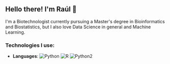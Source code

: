## Hello there! I'm Raúl 👋

I'm a Biotechnologist currently pursuing a Master's degree in Bioinformatics and Biostatistics, but I also love Data Science in general and Machine Learning.

### Technologies I use:

* **Languages**:
![Python](https://img.shields.io/badge/Python-ffe052?style=flat&logo=python)
![R](https://img.shields.io/badge/r-%23276DC3.svg?style=for-the-badge&logo=r&logoColor=white)
![Python2](https://img.shields.io/badge/Python-14354C?style=for-the-badge&logo=python&logoColor=white)